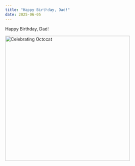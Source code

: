 ```yaml
---
title: "Happy Birthday, Dad!"
date: 2025-06-05
---
```


Happy Birthday, Dad!

<img src="https://octodex.github.com/images/welcometocat.png" alt="Celebrating Octocat" width="400"/>
